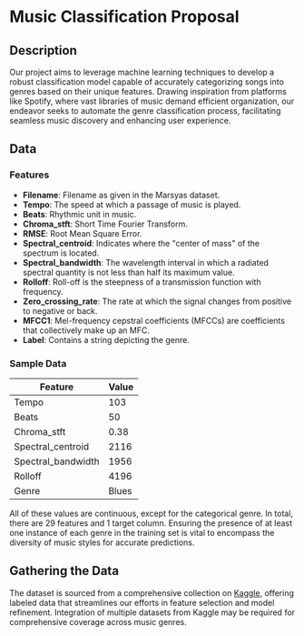 # Music Classification Proposal

## Description

Our project aims to leverage machine learning techniques to develop a robust classification model capable of accurately categorizing songs into genres based on their unique features. Drawing inspiration from platforms like Spotify, where vast libraries of music demand efficient organization, our endeavor seeks to automate the genre classification process, facilitating seamless music discovery and enhancing user experience.

## Data

### Features

- **Filename**: Filename as given in the Marsyas dataset.
- **Tempo**: The speed at which a passage of music is played.
- **Beats**: Rhythmic unit in music.
- **Chroma_stft**: Short Time Fourier Transform.
- **RMSE**: Root Mean Square Error.
- **Spectral_centroid**: Indicates where the "center of mass" of the spectrum is located.
- **Spectral_bandwidth**: The wavelength interval in which a radiated spectral quantity is not less than half its maximum value.
- **Rolloff**: Roll-off is the steepness of a transmission function with frequency.
- **Zero_crossing_rate**: The rate at which the signal changes from positive to negative or back.
- **MFCC1**: Mel-frequency cepstral coefficients (MFCCs) are coefficients that collectively make up an MFC.
- **Label**: Contains a string depicting the genre.

### Sample Data

| Feature            | Value |
|--------------------|-------|
| Tempo              | 103   |
| Beats              | 50    |
| Chroma_stft        | 0.38  |
| Spectral_centroid  | 2116  |
| Spectral_bandwidth | 1956  |
| Rolloff            | 4196  |
| Genre              | Blues |

All of these values are continuous, except for the categorical genre. In total, there are 29 features and 1 target column. Ensuring the presence of at least one instance of each genre in the training set is vital to encompass the diversity of music styles for accurate predictions.

## Gathering the Data

The dataset is sourced from a comprehensive collection on [Kaggle](https://www.kaggle.com/datasets/insiyeah/musicfeatures), offering labeled data that streamlines our efforts in feature selection and model refinement. Integration of multiple datasets from Kaggle may be required for comprehensive coverage across music genres.
